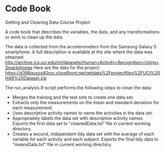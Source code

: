 Code Book
=========

Getting and Cleaning Data Course Project

A code book that describes the variables, the data, and any transformations or work to clean up the data.

The data is collected from the accelerometers from the Samsung Galaxy S smartphone. A full description is available at the site where the data was obtained:
http://archive.ics.uci.edu/ml/datasets/Human+Activity+Recognition+Using+Smartphones
Here are the data for the project:
https://d396qusza40orc.cloudfront.net/getdata%2Fprojectfiles%2FUCI%20HAR%20Dataset.zip

The run_analysis.R script performs the following steps to clean the data:
- Merges the training and the test sets to create one data set.
- Extracts only the measurements on the mean and standard deviation for each measurement.
- Uses descriptive activity names to name the activities in the data set.
- Appropriately labels the data set with descriptive activity names. Exports the first data set to "cleanedData.txt" file in current working directory.
- Creates a second, independent tidy data set with the average of each variable for each activity and each subject. Exports the final tidy data to "meansData.txt" file in current working directory.
